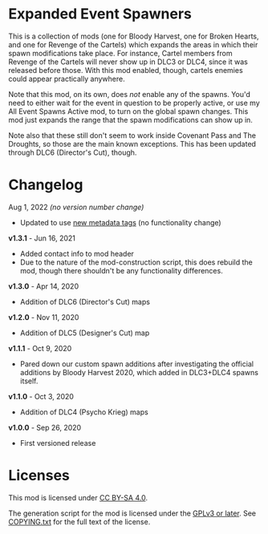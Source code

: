 Expanded Event Spawners
=======================

This is a collection of mods (one for Bloody Harvest, one for Broken Hearts,
and one for Revenge of the Cartels) which expands the areas in which their
spawn modifications take place.  For instance, Cartel members from Revenge
of the Cartels will never show up in DLC3 or DLC4, since it was released
before those.  With this mod enabled, though, cartels enemies could appear
practically anywhere.

Note that this mod, on its own, does *not* enable any of the spawns.  You'd
need to either wait for the event in question to be properly active, or use
my All Event Spawns Active mod, to turn on the global spawn changes.  This
mod just expands the range that the spawn modifications can show up in.

Note also that these still don't seem to work inside Covenant Pass and The
Droughts, so those are the main known exceptions.  This has been updated through
DLC6 (Director's Cut), though.

Changelog
=========

Aug 1, 2022 *(no version number change)*
 * Updated to use [new metadata tags](https://github.com/apple1417/blcmm-parsing/tree/master/blimp)
   (no functionality change)

**v1.3.1** - Jun 16, 2021
 * Added contact info to mod header
 * Due to the nature of the mod-construction script, this does rebuild
   the mod, though there shouldn't be any functionality differences.

**v1.3.0** - Apr 14, 2020
 * Addition of DLC6 (Director's Cut) maps

**v1.2.0** - Nov 11, 2020
 * Addition of DLC5 (Designer's Cut) map

**v1.1.1** - Oct 9, 2020
 * Pared down our custom spawn additions after investigating the official
   additions by Bloody Harvest 2020, which added in DLC3+DLC4 spawns itself.

**v1.1.0** - Oct 3, 2020
 * Addition of DLC4 (Psycho Krieg) maps

**v1.0.0** - Sep 26, 2020
 * First versioned release
 
Licenses
========

This mod is licensed under [CC BY-SA 4.0](https://creativecommons.org/licenses/by-sa/4.0/).

The generation script for the mod is licensed under the
[GPLv3 or later](https://www.gnu.org/licenses/quick-guide-gplv3.html).
See [COPYING.txt](../../COPYING.txt) for the full text of the license.


